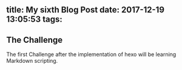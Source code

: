 title: My sixth Blog Post
date: 2017-12-19 13:05:53
tags:
---
## The Challenge
The first Challenge after the implementation of hexo will be learning Markdown scripting.

